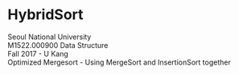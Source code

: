 # HybridSort
Seoul National University   
M1522.000900 Data Structure  
Fall 2017 - U Kang  
Optimized Mergesort - Using MergeSort and InsertionSort together
